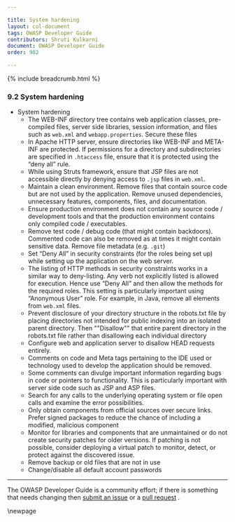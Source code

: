 ```yaml
---

title: System hardening
layout: col-document
tags: OWASP Developer Guide
contributors: Shruti Kulkarni
document: OWASP Developer Guide
order: 902

---
```


{% include breadcrumb.html %}

### 9.2 System hardening

* System hardening
  * The WEB-INF directory tree contains web application classes, pre-compiled files, server side libraries,
      session information, and files such as `web.xml` and `webapp.properties`. Secure these files
  * In Apache HTTP server, ensure directories like WEB-INF and META-INF are protected.
      If permissions for a directory and subdirectories are specified in `.htaccess` file,
      ensure that it is protected using the “deny all” rule.
  * While using Struts framework, ensure that JSP files are not accessible directly
      by denying access to `.jsp` files in `web.xml`.
  * Maintain a clean environment. Remove files that contain source code but are not used by the application.
      Remove unused dependencies, unnecessary features, components, files, and documentation.
  * Ensure production environment does not contain any source code / development tools
      and that the production environment contains only compiled code / executables.
  * Remove test code / debug code (that might contain backdoors).
      Commented code can also be removed as at times it might contain sensitive data.
      Remove file metadata (e.g. `.git`)
  * Set “Deny All” in security constraints (for the roles being set up)
      while setting up the application on the web server.
  * The listing of HTTP methods in security constraints works in a similar way to deny-listing.
      Any verb not explicitly listed is allowed for execution.
      Hence use “Deny All” and then allow the methods for the required roles.
      This setting is particularly important using “Anonymous User” role.
      For example, in Java, remove all <http-method> elements from `web.xml` files.
  * Prevent disclosure of your directory structure in the robots.txt file
      by placing directories not intended for public indexing into an isolated parent directory.
      Then ""Disallow"" that entire parent directory in the robots.txt file
      rather than disallowing each individual directory
  * Configure web and application server to disallow HEAD requests entirely.
  * Comments on code and Meta tags pertaining to the IDE used or technology used to develop the application
      should be removed.
  * Some comments can divulge important information regarding bugs in code or pointers to functionality.
      This is particularly important with server side code such as JSP and ASP files.
  * Search for any calls to the underlying operating system or file open calls and examine the error possibilities.
  * Only obtain components from official sources over secure links.
      Prefer signed packages to reduce the chance of including a modified, malicious component
  * Monitor for libraries and components that are unmaintained or do not create security patches for older versions.
      If patching is not possible, consider deploying a virtual patch to monitor, detect,
      or protect against the discovered issue.
  * Remove backup or old files that are not in use
  * Change/disable all default account passwords

----

The OWASP Developer Guide is a community effort; if there is something that needs changing
then [submit an issue][issue0902] or a [pull request][pr] .

[issue0902]: https://github.com/OWASP/www-project-developer-guide/issues/new?labels=enhancement&template=request.md&title=Update:%2009-secure-environment/02-system-hardening
[pr]: https://github.com/OWASP/www-project-developer-guide/pulls

\newpage
